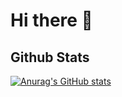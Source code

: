 # Hi there 👋

<!--
**rosered11/rosered11** is a ✨ _special_ ✨ repository because its `README.md` (this file) appears on your GitHub profile.

Here are some ideas to get you started:

- 🔭 I’m currently working on ...
- 🌱 I’m currently learning ...
- 👯 I’m looking to collaborate on ...
- 🤔 I’m looking for help with ...
- 💬 Ask me about ...
- 📫 How to reach me: ...
- 😄 Pronouns: ...
- ⚡ Fun fact: ...
-->

## Github Stats

[![Anurag's GitHub stats](https://github-readme-stats.vercel.app/api?username=rosered11&show_icons=true&theme=tokyonight)](https://github.com/anuraghazra/github-readme-stats)
